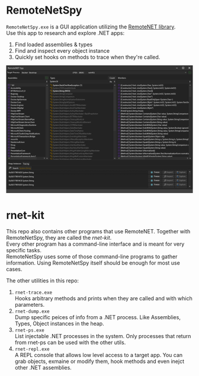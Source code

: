 # RemoteNetSpy
`RemoteNetSpy.exe` is a GUI application utilizing the [RemoteNET library](https://github.com/theXappy/RemoteNET).  
Use this app to research and explore .NET apps:
1. Find loaded assemblies & types
2. Find and inspect every object instance
3. Quickly set hooks on methods to trace when they're called.

![screenshot](https://raw.githubusercontent.com/theXappy/rnet-kit/main/pr.png)

# rnet-kit
This repo also contains other programs that use RemoteNET. Together with RemoteNetSpy, they are called the *rnet-kit*.  
Every other program has a command-line interface and is meant for very specific tasks.  
RemoteNetSpy uses some of those command-line programs to gather information. Using RemoteNetSpy itself should be enough for most use cases.  

The other utilities in this repo:
1. `rnet-trace.exe`  
Hooks arbitrary methods and prints when they are called and with which parameters.
2. `rnet-dump.exe`  
Dump specific peices of info from a .NET process. Like Assemblies, Types, Object instances in the heap.
3. `rnet-ps.exe`  
List injectable .NET processes in the system. Only processes that return from rnet-ps can be used with the other utils.
4. `rnet-repl.exe`  
A REPL console that allows low level access to a target app. You can grab objects, exmaine or modify them, hook methods and even inejct other .NET assemblies.
